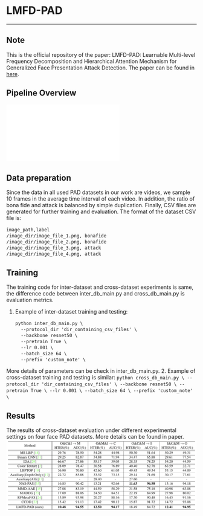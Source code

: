 # LMFD-PAD
---
## Note
This is the official repository of the paper: LMFD-PAD: Learnable Multi-level Frequency Decomposition and Hierarchical Attention Mechanism for Generalized Face Presentation Attack Detection. The paper can be found in [here](link).

## Pipeline Overview
![overview](images/workflow.pdf)

## Data preparation
Since the data in all used PAD datasets in our work are videos, we sample 10 frames in the average time interval of each video. In addition, the ratio of bona fide and attack is balanced by simple duplication. Finally, CSV files are generated for further training and evaluation. The format of the dataset CSV file is:
```
image_path,label
/image_dir/image_file_1.png, bonafide
/image_dir/image_file_2.png, bonafide
/image_dir/image_file_3.png, attack
/image_dir/image_file_4.png, attack
```
## Training
The training code for inter-dataset and cross-dataset experiments is same, the difference code between inter_db_main.py and cross_db_main.py is evaluation metrics.
1. Example of inter-dataset training and testing:
    ```
    python inter_db_main.py \
      --protocol_dir 'dir_containing_csv_files' \
      --backbone resnet50 \
      --pretrain True \
      --lr 0.001 \
      --batch_size 64 \
      --prefix 'custom_note' \
    ```
More details of parameters can be check in inter_db_main.py.
2. Example of cross-dataset training and testing is similar:
    ```
    python cross_db_main.py \
      --protocol_dir 'dir_containing_csv_files' \
      --backbone resnet50 \
      --pretrain True \
      --lr 0.001 \
      --batch_size 64 \
      --prefix 'custom_note' \
    ```

## Results
The results of cross-dataset evaluation under different experimental settings on four face PAD datasets. More details can be found in paper.
![cross_db](images/cross_db_results.png)
